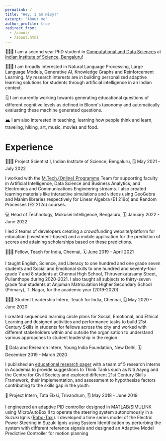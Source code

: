 ```yaml
---
permalink: /
title: "Hey, I am Nicy!"
excerpt: "About me"
author_profile: true
redirect_from: 
  - /about/
  - /about.html
---
```


🙎🏽‍♀️ I am a second year PhD student in [Computational and Data Sciences](https://cds.iisc.ac.in/) at [Indian Institute of Science, Bengaluru](https://iisc.ac.in/)!

🕵🏽‍♀️ I am broadly interested in Natural Language Processing, Large Language Models, Generative AI, Knowledge Graphs and Reinforcement Learning. My research interests are in building personalized adaptive learning solutions for students through artificial intelligence in an Indian context. 

🗓️ I am currently working towards generating educational questions of different cognitive levels as defined in Bloom's taxonomy and automatically evaluating these machine generated questions.

🏔️ I am also interested in teaching, learning how people think and learn, traveling, hiking, art, music, movies and food. 

Experience
======
👩🏻‍🔬 Project Scientist I, Indian Institute of Science, Bengaluru, 🗓️ May 2021 - July 2022

I worked with the [M.Tech.(Online) Programme](https://iken.iisc.ac.in/mtech-online/index.html) Team for supporting faculty in Artificial Intelligence, Data Science and Business Analytics, and Electronics and Communications Engineering streams. I also created learning materials like interactive simulations and videos using GeoGebra and Manim libraries respectively for Linear Algebra (E1 219o) and Random Processes (E2 212o) courses.

💻 Head of Technology, Mokusei Intelligence, Bengaluru, 🗓️ January 2022 - June 2022

I led 2 teams of developers creating a crowdfunding website/platform for education (investment-based) and a mobile application for the prediction of scores and attaining scholarships based on these predictions.

👩🏽‍🏫 Fellow, Teach for India, Chennai, 🗓️ June 2019 - April 2021

I taught English, Science, and Literacy to one hundred and one grade seven students and Social and Emotional skills to one hundred and seventy-four grade 7 and 8 students at Chennai High School, Thiruvenkatasamy Street, Pulianthope during 2020-2021. I also taught all subjects to thirty-seven grade four students at Anjuman Matriculation Higher Secondary School (Primary), T. Nagar, for the academic year (2019-2020)

👩🏽‍🎓 Student Leadership Intern, Teach for India, Chennai, 🗓️ May 2020 - June 2020

I created sequenced learning circle plans for Social, Emotional, and Ethical Learning and designed activities and performance tasks to build 21st Century Skills in students for fellows across the city and worked with different stakeholders within and outside the organisation to understand various approaches to student leadership in the region.

🔬 Data and Research Intern, Young India Foundation, New Delhi, 🗓️ December 2019 - March 2020

I published an [educational research paper](https://www.academia.edu/43109740/Significance_of_Inclusivity_and_Diversity_Framework_in_21st_century_India) with a team of 5 research interns in Academia to provide suggestions to Think Tanks such as Niti Aayog and the Centre for Civil Society and explored different 21st Century Skills Framework, their implementation, and assessment to hypothesize factors contributing to the skills gap in the youth.

🚓 Project Intern, Tata Elxsi, Trivandrum, 🗓️ May 2018 - June 2019

I engineered an adaptive PID controller designed in MATLAB/SIMULINK using MicroAutoBox II to operate the steering system autonomously in a Suzuki Ignis ([Robo-Taxi](https://tataelxsi.com/storage/solutions/February2021/J0jsi8pIMUsEC3CINghu.pdf)). I developed a time series model of the Electric Power Steering in Suzuki Ignis using System Identification by perturbing the system with different reference signals and designed an Adaptive Model Predictive Controller for motion planning
